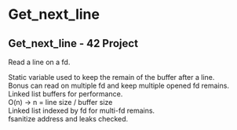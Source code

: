 # Get_next_line
## Get_next_line - 42 Project


Read a line on a fd.  

Static variable used to keep the remain of the buffer after a line.  
Bonus can read on multiple fd and keep multiple opened fd remains.  
Linked list buffers for performance.  
O(n) -> n = line size / buffer size  
Linked list indexed by fd for multi-fd remains.  
fsanitize address and leaks checked.  
